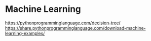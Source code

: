 # Machine Learning

https://pythonprogramminglanguage.com/decision-tree/
https://share.pythonprogramminglanguage.com/download-machine-learning-examples/